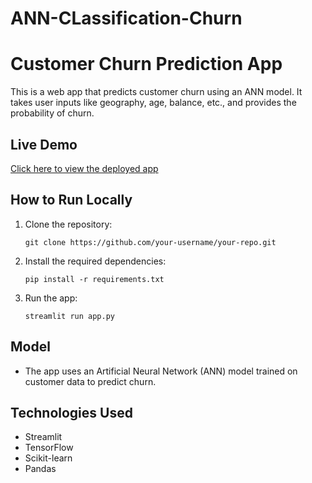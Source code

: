 # ANN-CLassification-Churn

# Customer Churn Prediction App

This is a web app that predicts customer churn using an ANN model. It takes user inputs like geography, age, balance, etc., and provides the probability of churn.

## Live Demo

[Click here to view the deployed app](https://ann-classification-axkwymtd8igvoj6wcverss.streamlit.app/)

## How to Run Locally
1. Clone the repository:
    ```
    git clone https://github.com/your-username/your-repo.git
    ```
2. Install the required dependencies:
    ```
    pip install -r requirements.txt
    ```
3. Run the app:
    ```
    streamlit run app.py
    ```

## Model
- The app uses an Artificial Neural Network (ANN) model trained on customer data to predict churn.

## Technologies Used
- Streamlit
- TensorFlow
- Scikit-learn
- Pandas
